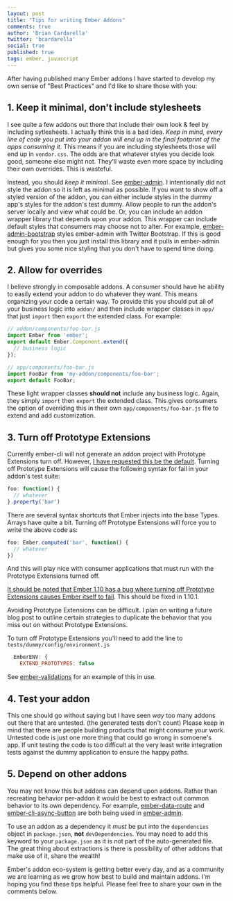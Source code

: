 ```yaml
---
layout: post
title: "Tips for writing Ember Addons"
comments: true
author: 'Brian Cardarella'
twitter: 'bcardarella'
social: true
published: true
tags: ember, javascript
---
```


After having published many Ember addons I have started to develop my
own sense of "Best Practices" and I'd like to share those with you:

## 1. Keep it minimal, don't include stylesheets

I see quite a few addons out there that include their own look & feel by
including sytlesheets. I actually think this is a bad idea. *Keep in
mind, every line of code you put into your addon will end up in the
final footprint of the apps consuming it*. This means if you are
including stylesheets those will end up in `vendor.css`. The odds are
that whatever styles you decide look good, someone else might not.
They'll waste even more space by including their own overrides. This is
wasteful.

Instead, you should *keep it minimal*. See
[ember-admin](https://github.com/dockyard/ember-admin). I intentionally
did not style the addon so it is left as minimal as possible. If you
want to show off a styled version of the addon, you can either include
styles in the dummy app's styles for the addon's test dummy. Allow
people to run the addon's server locally and view what could be. Or, you
can include an addon wrapper library that depends upon your addon. This
wrapper can include default styles that consumers may choose not to
alter. For example,
[ember-admin-bootstrap](https://github.com/dockyard/ember-admin-bootstrap)
styles ember-admin with Twitter Bootstrap. If this is good enough for
you then you just install this library and it pulls in ember-admin but
gives you some nice styling that you don't have to spend time doing.

## 2. Allow for overrides

I believe strongly in composable addons. A consumer should have he
ability to easily extend your addon to do whatever they want. This means
organizing your code a certain way. To provide this you should put all
of your business logic into `addon/` and then include wrapper classes in
`app/` that just `import` then `export` the extended class. For example:

```javascript
// addon/components/foo-bar.js
import Ember from 'ember';
export default Ember.Component.extend({
  // business logic
});

// app/components/foo-bar.js
import FooBar from 'my-addon/components/foo-bar';
export default FooBar;
```

These light wrapper classes **should not** include any business logic.
Again, they simply `import` then `export` the extended class. This gives
consumers the option of overriding this in their own
`app/components/foo-bar.js` file to extend and add customization.

## 3. Turn off Prototype Extensions

Currently ember-cli will not generate an addon project with Prototype
Extensions turn off. However, [I have requested this be the
default](https://github.com/ember-cli/ember-cli/issues/3443). Turning
off Prototype Extensions will cause the following syntax for fail in
your addon's test suite:

```javascript
foo: function() {
  // whatever
}.property('bar')
```

There are several syntax shortcuts that Ember injects into the base
Types. Arrays have quite a bit. Turning off Prototype Extensions will
force you to write the above code as:

```javascript
foo: Ember.computed('bar', function() {
  // whatever
})
```

And this will play nice with consumer applications that must run with
the Prototype Extensions turned off.

[It should be noted that Ember 1.10 has a bug where turning off Prototype
Extensions causes Ember itself to
fail](https://github.com/emberjs/ember.js/issues/10590). This should be
fixed in 1.10.1.

Avoiding Prototype Extensions can be difficult. I plan on writing a
future blog post to outline certain strategies to duplicate the behavior
that you miss out on without Prototype Extensions.

To turn off Prototype Extensions you'll need to add the line to
`tests/dummy/config/environment.js`

```javascript
  EmberENV: {
    EXTEND_PROTOTYPES: false
```

See
[ember-validations](https://github.com/dockyard/ember-validations/blob/master/tests/dummy/config/environment.js#L10)
for an example of this in use.

## 4. Test your addon

This one should go without saying but I have seen *way* too many addons
out there that are untested. (the generated tests don't count) Please
keep in mind that there are people building products that might consume
your work. Untested code is just one more thing that could go wrong in
somoene's app. If unit testing the code is too difficult at the very
least write integration tests against the dummy application to ensure
the happy paths.

## 5. Depend on other addons

You may not know this but addons can depend upon addons. Rather than
recreating behavior per-addon it would be best to extract out common
behavior to its own dependency. For example,
[ember-data-route](https://github.com/dockyard/ember-data-route) and
[ember-cli-async-button](https://github.com/dockyard/ember-cli-async-button)
are both being used in
[ember-admin](https://github.com/dockyard/ember-admin/blob/master/package.json#L21-L23).

To use an addon as a dependency it *must* be put into the `dependencies`
object in `package.json`, **not** `devDependencies`. You may need to
add this keyword to your `package.json` as it is not part of the
auto-generated file. The great thing about extractions is there is
possibility of other addons that make use of it, share the wealth!

Ember's addon eco-system is getting better every day, and as a community
we are learning as we grow how best to build and maintain addons. I'm
hoping you find these tips helpful. Please feel free to share your own
in the comments below. 

